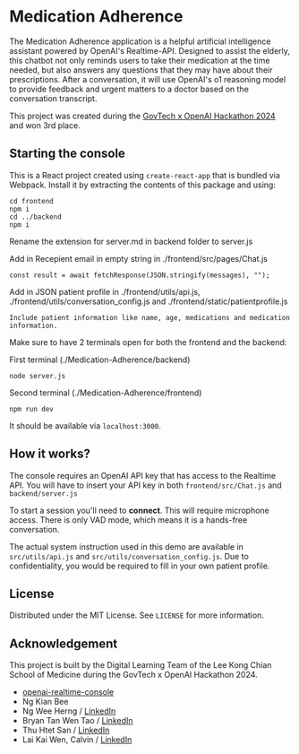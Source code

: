 # Medication Adherence

The Medication Adherence application is a helpful artificial intelligence assistant powered by OpenAI's Realtime-API. Designed to assist the elderly, this chatbot not only reminds users to take their medication at the time needed, but also answers any questions that they may have about their prescriptions. After a conversation, it will use OpenAI's o1 reasoning model to provide feedback and urgent matters to a doctor based on the conversation transcript.


This project was created during the [GovTech x OpenAI Hackathon 2024](https://www.tech.gov.sg/media/events/govtech-openai-hackathon-2024/) and won 3rd place.

## Starting the console

This is a React project created using `create-react-app` that is bundled via Webpack.
Install it by extracting the contents of this package and using:

```shell
cd frontend
npm i
cd ../backend
npm i
```
Rename the extension for server.md in backend folder to server.js

Add in Recepient email in empty string in ./frontend/src/pages/Chat.js
```shell
const result = await fetchResponse(JSON.stringify(messages), "");
```

Add in JSON patient profile in ./frontend/utils/api.js, ./frontend/utils/conversation_config.js and ./frontend/static/patientprofile.js
```shell
Include patient information like name, age, medications and medication information.
```

Make sure to have 2 terminals open for both the frontend and the backend:

First terminal (./Medication-Adherence/backend)
```shell
node server.js
```

Second terminal (./Medication-Adherence/frontend)
```shell
npm run dev
```

It should be available via `localhost:3000`.

## How it works?

The console requires an OpenAI API key that has access to the Realtime API.
You will have to insert your API key in both `frontend/src/Chat.js` and `backend/server.js`

To start a session you'll need to **connect**. This will require microphone access.
There is only VAD mode, which means it is a hands-free conversation.

The actual system instruction used in this demo are available in `src/utils/api.js` and `src/utils/conversation_config.js`. Due to confidentiality, you would be required to fill in your own patient profile.

## License
Distributed under the MIT License. See `LICENSE` for more information.

## Acknowledgement

This project is built by the Digital Learning Team of the Lee Kong Chian School of Medicine during the GovTech x OpenAI Hackathon 2024.

- [openai-realtime-console](https://github.com/openai/openai-realtime-console)
- Ng Kian Bee
- Ng Wee Herng / [LinkedIn](https://www.linkedin.com/in/ng-wee-herng-0b8888272/)
- Bryan Tan Wen Tao / [LinkedIn](https://www.linkedin.com/in/bryan-tan-wen-tao-843b27272/)
- Thu Htet San / [LinkedIn](https://www.linkedin.com/in/thu-htet-san-733607169/)
- Lai Kai Wen, Calvin / [LinkedIn](https://www.linkedin.com/in/calvin-lai-1865b9279/)